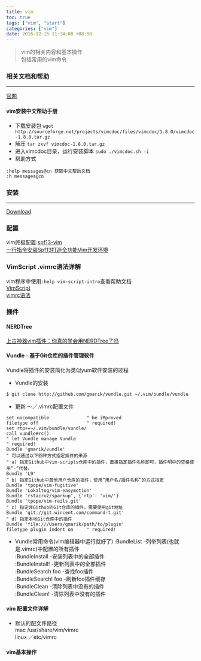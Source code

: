 ```yaml
---
title: vim
toc: true
tags: ["vim", "start"]
categories: ["vim"]
date: 2016-12-16 11:34:08 +08:00
---
```

> vim的相关内容和基本操作  
> 包括常用的vim命令

<!--more-->

### 相关文档和帮助
---
[官网](http://www.vim.org/)

#### vim安装中文帮助手册
- 下载安装包
`wget http://sourceforge.net/projects/vimcdoc/files/vimcdoc/1.8.0/vimcdoc-1.8.0.tar.gz`
- 解压
`tar zxvf vimcdoc-1.8.0.tar.gz`  
- 进入vimcdoc目录，运行安装脚本
`sudo ./vimcdoc.sh -i`
- 帮助方式
```
:help messages@cn 获取中文帮助文档
:h messages@cn
```

### 安装
---
[Download](http://www.vim.org/download.php#pc)

### 配置
vim终极配置:[spf13-vim](https://github.com/spf13/spf13-vim)  
[一行指令安装Spf13打造全功能Vim开发环境](http://www.jianshu.com/p/c512886c7232)

### VimScript .vimrc语法详解
vim程序中使用`:help vim-script-intro`查看帮助文档  
[VimScript](http://blog.csdn.net/smstong/article/details/20724191)  
[vimrc语法](http://blog.csdn.net/hcwzq/article/details/7756590)

### 插件
#### NERDTree
[上古神器vim插件：你真的学会用NERDTree了吗](http://www.jianshu.com/p/3066b3191cb1)

#### Vundle - 基于Git仓库的插件管理软件
Vundle将插件的安装简化为类似yum软件安装的过程  
- Vundle的安装
```bash
$ git clone http://github.com/gmarik/vundle.git ~/.vim/bundle/vundle
```
- 更新 ～／.vimrc配置文件  
```  
set nocompatible              " be iMproved  
filetype off                  " required!  
set rtp+=~/.vim/bundle/vundle/  
call vundle#rc()  
" let Vundle manage Vundle  
" required!   
Bundle 'gmarik/vundle'  
" 可以通过以下四种方式指定插件的来源  
" a) 指定Github中vim-scripts仓库中的插件，直接指定插件名称即可，插件明中的空格使用“-”代替。  
Bundle 'L9'  
“ b) 指定Github中其他用户仓库的插件，使用“用户名/插件名称”的方式指定  
Bundle 'tpope/vim-fugitive'  
Bundle 'Lokaltog/vim-easymotion'  
Bundle 'rstacruz/sparkup', {'rtp': 'vim/'}  
Bundle 'tpope/vim-rails.git'  
" c) 指定非Github的Git仓库的插件，需要使用git地址  
Bundle 'git://git.wincent.com/command-t.git'  
" d) 指定本地Git仓库中的插件  
Bundle 'file:///Users/gmarik/path/to/plugin'  
filetype plugin indent on     " required!  
```
- Vundle常用命令(vim编辑器中运行就好了)
:BundleList             -列举列表(也就是.vimrc)中配置的所有插件  
:BundleInstall          -安装列表中的全部插件  
:BundleInstall!         -更新列表中的全部插件  
:BundleSearch foo   -查找foo插件  
:BundleSearch! foo  -刷新foo插件缓存  
:BundleClean           -清除列表中没有的插件  
:BundleClean!          -清除列表中没有的插件  

#### vim 配置文件详解
- 默认的配文件路径  
mac /usr/share/vim/vimrc  
linux ／etc/vimrc  

#### vim基本操作
